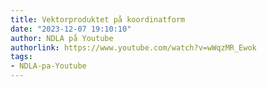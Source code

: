 ```yaml
---
title: Vektorproduktet på koordinatform
date: "2023-12-07 19:10:10"
author: NDLA på Youtube
authorlink: https://www.youtube.com/watch?v=wWqzMR_Ewok
tags:
- NDLA-pa-Youtube
---
```

